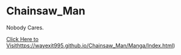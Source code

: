 # Chainsaw_Man
Nobody Cares.

[Click Here to Visit](https://wayexit995.github.io/Chainsaw_Man/Manga/Index.html)https://wayexit995.github.io/Chainsaw_Man/Manga/Index.html)
